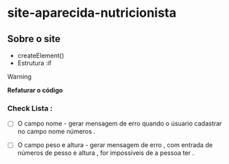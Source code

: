# site-aparecida-nutricionista
 
## Sobre o site 

* createElement()
* Estrutura :if 

> [!WARNING] 
> **Refaturar o código**

### **Check Lista :**

- [ ] O campo nome - gerar mensagem de erro quando o úsuario cadastrar no campo nome números .

- [ ] O campo peso e altura - gerar mensagem de erro  , com entrada de números de pesso e altura , for  impossiveis de a pessoa ter .


